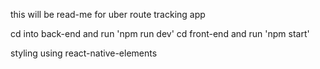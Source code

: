 this will be read-me for uber route tracking app

cd into back-end and run 'npm run dev'
cd front-end and run 'npm start'

styling using react-native-elements